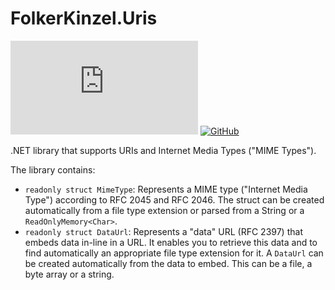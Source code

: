# FolkerKinzel.Uris
[![NuGet](https://img.shields.io/nuget/v/FolkerKinzel.Uris)](https://www.nuget.org/packages/FolkerKinzel.Uris/)
[![GitHub](https://img.shields.io/github/license/FolkerKinzel/Uris)](https://github.com/FolkerKinzel/Uris/blob/master/LICENSE)

.NET library that supports URIs and Internet Media Types ("MIME Types").

The library contains:
* `readonly struct MimeType`: Represents a MIME type ("Internet Media Type") according 
to RFC 2045 and RFC 2046. The struct can be created automatically from a file type extension or parsed from a String or a `ReadOnlyMemory<Char>`.
* `readonly struct DataUrl`: Represents a "data" URL (RFC 2397) that embeds data in-line in a URL. It enables you to retrieve this data and to find automatically an appropriate file type extension for it. A `DataUrl` can be created automatically from the data to embed. This can be a file, a byte array or a string. 



